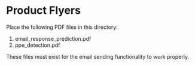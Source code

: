 # Product Flyers

Place the following PDF files in this directory:

1. email_response_prediction.pdf
2. ppe_detection.pdf

These files must exist for the email sending functionality to work properly.
